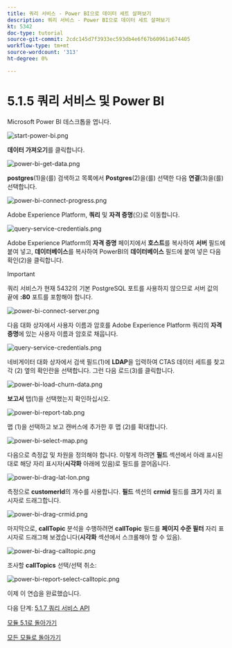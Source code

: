 ```yaml
---
title: 쿼리 서비스 - Power BI으로 데이터 세트 살펴보기
description: 쿼리 서비스 - Power BI으로 데이터 세트 살펴보기
kt: 5342
doc-type: tutorial
source-git-commit: 2cdc145d7f3933ec593db4e6f67b60961a674405
workflow-type: tm+mt
source-wordcount: '313'
ht-degree: 0%

---
```


# 5.1.5 쿼리 서비스 및 Power BI

Microsoft Power BI 데스크톱을 엽니다.

![start-power-bi.png](./images/start-power-bi.png)

**데이터 가져오기**&#x200B;를 클릭합니다.

![power-bi-get-data.png](./images/power-bi-get-data.png)

**postgres**(1)을(를) 검색하고 목록에서 **Postgres**(2)을(를) 선택한 다음 **연결**(3)을(를) 선택합니다.

![power-bi-connect-progress.png](./images/power-bi-connect-progress.png)

Adobe Experience Platform, **쿼리** 및 **자격 증명**(으)로 이동합니다.

![query-service-credentials.png](./images/query-service-credentials.png)

Adobe Experience Platform의 **자격 증명** 페이지에서 **호스트**&#x200B;를 복사하여 **서버** 필드에 붙여 넣고, **데이터베이스**&#x200B;를 복사하여 PowerBI의 **데이터베이스** 필드에 붙여 넣은 다음 확인(2)을 클릭합니다.

>[!IMPORTANT]
>
>쿼리 서비스가 현재 5432의 기본 PostgreSQL 포트를 사용하지 않으므로 서버 값의 끝에 **:80** 포트를 포함해야 합니다.

![power-bi-connect-server.png](./images/power-bi-connect-server.png)

다음 대화 상자에서 사용자 이름과 암호를 Adobe Experience Platform 쿼리의 **자격 증명**&#x200B;에 있는 사용자 이름과 암호로 채웁니다.

![query-service-credentials.png](./images/query-service-credentials.png)

네비게이터 대화 상자에서 검색 필드(1)에 **LDAP**&#x200B;을 입력하여 CTAS 데이터 세트를 찾고 각 (2) 옆의 확인란을 선택합니다. 그런 다음 로드(3)를 클릭합니다.

![power-bi-load-churn-data.png](./images/power-bi-load-churn-data.png)

**보고서** 탭(1)을 선택했는지 확인하십시오.

![power-bi-report-tab.png](./images/power-bi-report-tab.png)

맵 (1)을 선택하고 보고 캔버스에 추가한 후 맵 (2)를 확대합니다.

![power-bi-select-map.png](./images/power-bi-select-map.png)

다음으로 측정값 및 차원을 정의해야 합니다. 이렇게 하려면 **필드** 섹션에서 아래 표시된 대로 해당 자리 표시자(**시각화** 아래에 있음)로 필드를 끌어옵니다.

![power-bi-drag-lat-lon.png](./images/power-bi-drag-lat-lon.png)

측정으로 **customerId**&#x200B;의 개수를 사용합니다. **필드** 섹션의 **crmid** 필드를 **크기** 자리 표시자로 드래그합니다.

![power-bi-drag-crmid.png](./images/power-bi-drag-crmid.png)

마지막으로, **callTopic** 분석을 수행하려면 **callTopic** 필드를 **페이지 수준 필터** 자리 표시자로 드래그해 보겠습니다(**시각화** 섹션에서 스크롤해야 할 수 있음).

![power-bi-drag-calltopic.png](./images/power-bi-drag-calltopic.png)

조사할 **callTopics** 선택/선택 취소:

![power-bi-report-select-calltopic.png](./images/power-bi-report-select-calltopic.png)

이제 이 연습을 완료했습니다.

다음 단계: [5.1.7 쿼리 서비스 API](./ex7.md)

[모듈 5.1로 돌아가기](./query-service.md)

[모든 모듈로 돌아가기](../../../overview.md)
